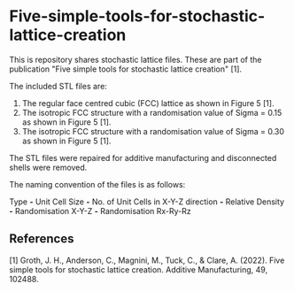 # Five-simple-tools-for-stochastic-lattice-creation

This is repository shares stochastic lattice files. These are part of the publication "Five simple tools for stochastic lattice creation" [1].

The included STL files are:

1. The regular face centred cubic (FCC) lattice as shown in Figure 5 [1].
2. The isotropic FCC structure with a randomisation value of Sigma = 0.15 as shown in Figure 5 [1].
3. The isotropic FCC structure with a randomisation value of Sigma = 0.30 as shown in Figure 5 [1].

The STL files were repaired for additive manufacturing and disconnected shells were removed.

The naming convention of the files is as follows:

Type **-** Unit Cell Size **-** No. of Unit Cells in X-Y-Z direction **-** Relative Density **-** Randomisation X-Y-Z **-** Randomisation Rx-Ry-Rz

## References

[1] Groth, J. H., Anderson, C., Magnini, M., Tuck, C., & Clare, A. (2022). Five simple tools for stochastic lattice creation. Additive Manufacturing, 49, 102488.
